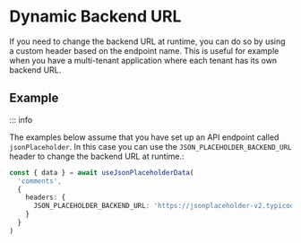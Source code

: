 # Dynamic Backend URL

If you need to change the backend URL at runtime, you can do so by using a custom header based on the endpoint name. This is useful for example when you have a multi-tenant application where each tenant has its own backend URL.

## Example

::: info

The examples below assume that you have set up an API endpoint called `jsonPlaceholder`. In this case you can use the `JSON_PLACEHOLDER_BACKEND_URL` header to change the backend URL at runtime.:

```ts
const { data } = await useJsonPlaceholderData(
  'comments',
  {
    headers: {
      JSON_PLACEHOLDER_BACKEND_URL: 'https://jsonplaceholder-v2.typicode.com'
    }
  }
)
```
